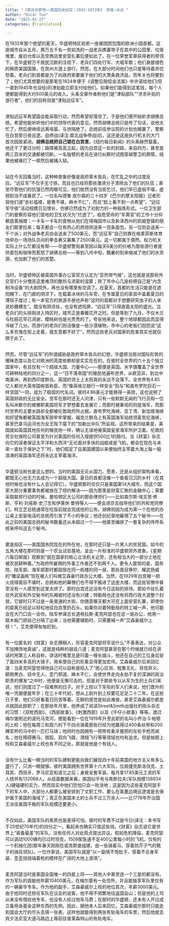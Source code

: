 ```yaml
---
title: "《荣光与梦想——美国历史纪实：1932-1972年》 序章:冰点 "
author: "Oscar Tuo"
date: "2025-01-27"
categories: [translation]

---
```



在1932年那个绝望的夏天，华盛顿特区宛若一座被团团包围的欧洲小国首都。这座城市自从五月，两万五千名一贫如洗的一战老兵携妻带子在其中的公园里、垃圾堆里、废旧仓库以及空商店里安营扎寨后便如此了。在一位荣誉奖章获得者的带领下，在华盛顿万千居民沉默的注视下，老兵们四处行军、大唱军歌；他们身披褪色的棉质美国国旗，在宾州大道上游行。然而，在大部分时间他们也只是等待着并忧愁着。老兵们到首都是为了向政府索要属于他们的大萧条救济品，而年关也将要到了；他们尤其想要的是那笔在1924年便于《调整后赔偿金法案》中许诺给他们(但一直到1945年也没给)的津贴能立即支付给他们。如果他们能得到这笔钱，每个人便都能得到大约500美元的收入。头条文章作者称他们是“津贴部队”“寻求补贴的游行者”，他们的自称则是“津贴远征军”。

<br>津贴远征军希望国会能采取行动，然而希望却落空了。于是他们便开始祈求胡佛总统，希望他能听听他们中的领导代表的意见。然而胡佛总统只是传了句话，说他太忙了，然后便继续远离喧嚣、与世隔绝了。总统前往参议院的计划也搁置了，警察在白宫旁日夜巡逻。自停战(译注:南北战争停战)后，这还是这座执行机关的大门首次因故紧闭。**胡佛总统把自己锁在白宫里**，《纽约每日新闻》的头条赫然载着。他还干了更过分的；路障被高高立起，因为白宫这一处的封路，来自四方，甚至是两三百米的交通都被切断。一名独臂的老兵在进行纠察时试图穿越警卫的屏障，结果他被痛打了一顿然后被捕入狱。

<br>站在今天回看当时，这种种景象好像是政府草木皆兵，在忙乱之中的过度反应。“远征军”不仅手无寸铁，而且也已经将那些激进分子清除出了他们的队伍；甚至尽管他们的饥饿已然肉眼可见，他们依然没有当街乞讨。他们早已虚弱不堪，虚弱到当不成暴民了。一位名叫德鲁·皮尔森的三十四岁《巴尔的摩太阳报》记者形容他们道“衣衫褴褛，疲惫不堪，麻木不仁”，而且“脸上看不到一点希望”。“远征军守夜”活动规模日见增长，仿佛已然成为了对耐力的一种锻炼形式。一位卫生部门的督察形容他们营地的卫生状况为“烂透了”。临危受命的“军需官”的工作十分仰赖慈善捐赠：一卡车一卡车的食物从他们在得梅因市以及新泽西州的凯姆登镇的朋友们那里拉来；每天都会一位有热心的烘焙师送来一百条面包，另一位则会送来一千个派；对外战争老兵协会送来了500美元，而“远征军”自己则靠在格里菲斯体育场举办一场场队员间的拳击赛又募集了2500美元。这一切都属于偶然。权力机关实际上什么忙都没有帮——华盛顿警局甚至因以每天6美分的价格为那些游行者提供面包和咖啡而惹怒了胡佛总统——等到八月中旬，酷暑的到来缩减了他们的水资源，也加剧了他们的苦楚。

<br>当时，华盛顿特区被英国外事办公室官方认定为“亚热带气候”，这也就是说那些外交官们十分憎恶这里难顶的酷热与浓密的湿雾；除了市中心几座标榜自己是“内含制冷设备”的大剧院外，再也没有哪里有空调了。在夏天，首都的生活只能是在遮阳棚下，在门廊的阴凉下，在载着冰块的马车旁，在专属夏日的家具中盖着夏日的薄毯子度过；有一本官方的旅游手册也声称“这时的首都对于想要研究虫子的人来说妙趣横生”。既没有阴凉处，也没有遮阳屏，“远征军”只得直面太阳的盛光。当老兵们的头排刚进入特区时，城市正是春暖花开之时。但是等到了九月，不仅木兰与杜鹃花早已凋谢，樱桃树也是光秃秃的了。夸张地来说，整个地球都因此而显得冷峻了几分。而游行的老兵们则活像是一些沙漠植物，市中心的老板们抱怨说“这么多穷鬼在街上走着，我生意都不好了”，然而这些老兵对国家的危害其实也就仅限于此了。

<br>然而，尽管“远征军”的所谓威胁是政府草木皆兵的幻想，华盛顿当局对国际形势的暧昧态度以及它对欧洲的高度依赖却是实实在在的。在彼时全世界的六十五个独立国家中，有且仅有一个超级大国、力量中心——那便是英国。米字旗覆盖了全世界可耕种陆地的四分之一，这一“日不落帝国”的殖民地遍布世界，从欧亚非，到北中南美洲，再到西印度群岛，英国的领土上太阳真的永远不会落下。全世界有4.85亿人都对大英帝国俯首称臣，而“像英格兰银行一样安全“则与”和直布罗陀巨石一样坚固“一同，成为了稳固的代名词。彼时4.86美元才能换得一英镑，这也说明了英国财政的无比安全。空军在那时还无人问津，只有一些默默无闻的飞行员和一位名叫米歇尔的被撤职美国将军才梦想着去发展它；而那时被重视的则是海军，而那时世界的主要水路却全都被伦敦政府所占据。直布罗陀海峡、亚丁湾、新加坡海峡和好望角都被英国海军部牢牢掌握。福克兰群岛上有英国海军站统领麦哲伦海峡，甚至巴拿马运河也为女王陛下麾下的“加勒比中队”所监视。这所带来的结果是，美国就如英国其他任何的殖民地一样，确认无误地被英国皇家海军所护卫着。伦敦的劳合社保险公司甚至为针对美国的任何入侵提供500比1的赔付。当《财富》杂志向它的读者保证太平洋和大西洋“无论面对多快的战舰或是飞机，都会在现在与未来一直处于保护之下”时，他们假定了自美国建国以来便始终主宰着大海上每一股浪涛的英国海军还将永远主宰着海洋。

<br>华盛顿当局也是这么想的。当时的美国无论从国力、愿景，还是从组织架构来看，都既无心也无力去成为一个超级大国。夏日的首都活像一个昏昏沉沉的乡村（在其他时候也没有什么人会记得它）。华盛顿那时仅仅只是美国第14大城市，而这个国家大部分重要事务都被放在了纽约解决——因为那里是财富汇聚的金融中心；需要采取联邦行动的时候，曼哈顿区大公司的那些律师们——比如查尔斯·埃文思·修斯、亨利·刘易斯·史汀生和伊莱休·鲁特等人——便会进京去指导他们的共和党同僚们。柯立芝总统通常在吃饭前就会完成他的公务。胡佛则因为成为第一个在他的办公桌上安装电话的总统而引发了不小的争议；他还创纪录地雇佣了五个秘书——在此之前的美国总统的秘书数量还从未超过一个——他甚至编排了一套复杂的传呼系统来呼叫这五个秘书。

<br>雾底街区——美国国务院现在的所在地，在那时还只是一片黑人的贫民窟。如今的五角大楼在那时则是一个农业试验基地，呈出一片标准的华盛顿郊外景象。《星期六每日邮报》观察到“就在国家的核心立法机关近旁，还有相当大的一部分土地在被农民耕种着。”为政府所雇佣的外事工作者还不到两千人。更令人震惊的是，国务院、陆军部、海军部那时都屈居在同一栋楼的同一层，那处面目狰狞、耀武扬威的“雕梁画栋”现在被人们叫做艾森豪行政办公大楼。当然，在1929年白宫被一把火烧得面目不堪时，总统和他的幕僚们也不得不搬进了这座大楼，而这些官僚中甚至没有一人感觉到这里太挤了。那时白宫还远没有今日这般的排场，那如今驻扎着驻外武官和外交秘书的东厢彼时还没有兴建；特勤局也还没有将西行政大道整个封锁，它彼时只不过是一条普通的大街，你随意哪天都大可在上面安营扎寨，即使你的距离已经足以轻松地往白宫里扔石头。如果你对着特勤局的特工喊一声，他可能会在大门口会一会你。陆军参谋总长道格拉斯·麦克阿瑟也在这一层办公，他用一扇木板门把自己分隔了出来；当他需要辅助时，只需要喊一声“艾森豪威尔上校！”，艾克便得匆匆赶到。

<br>有一位匿名的《财富》杂志撰稿人，形容麦克阿瑟将军说什么“不善表达，对公众不加掩饰地真诚”，这就是纯粹的胡说八道；麦克阿瑟甚至在那个时候就已经在讲话时用第三人称自称，讲话时嘴里总是叼着一根长烟斗，他还在自己的工位身后安了面四米多高的大镜子，用来使自己的形象显得更加宏伟。艾森豪威尔后来回忆道：当麦克阿瑟觉得他自己可以自称是陷入了“居心叵测、粗鲁无礼、背信弃义、颠倒黑白、目中无人、歪门邪道、麻木不仁，会使世界走向永劫不复的深渊的政治职责的爆发“之中时，他便是无懈可击的。但是对于那些专以从军为生的士兵们来说，他们则度过了一段难熬的日子。对于上校以下军衔的军人们来说，他们晋升的唯一凭据便是年岁；在三十年代初，想从上尉升到上校要花足足二十二年。在这些日子里，他们只好看着日历苦等着。无聊的感觉是如此难挨，甚至艾森豪威尔都差点就因此辞职了；在那些年月里，他养成了阅读Street&Smith出版社的街头杂志的习惯：《双枪西部》、《西部故事》、《刺激西部》以及《牛仔小故事》等等。渡过梅尔堡附近的波托马克河，便能看到一位在1919年升至此职的名叫小乔治·S·帕顿的上校；他在每周三和周六的下午四点骑着那些已经为他赢得过400条丝带和200樽奖杯的马中的一匹打马球；他同时也因拥有一把带有象牙握把的左轮手枪而闻名；他在障碍赛马、猎狐、双向飞碟、滑翔飞行等等领域也均有追求。但是帕顿上校和艾森豪威尔上校也有不同之处，那就是他是个有钱人。

<br>没有什么比看一眼当时的军队建制更能向我们展现四十年前美国的地方主义有多么盛行了，只消一眼就够。彼时美国拥有世界第十六大军队，位居捷克斯洛伐克、土耳其、西班牙、罗马尼亚和波兰之后；身披全套军装、每月拿17.85美元工资的军人统共有132069人。从纸面数据来看，美国似乎有与南斯拉夫(军队规模138934人)硬碰硬的实力，然而现实中他们恐怕只会一败涂地；这是因为这些麦克阿瑟手下的军人中，大部分人都要么被安排到了文职工作、要么在美墨边境巡逻或是去保护属于美国的海域了；真正在美国本土的士兵不过三万余人——比1776年乔治国王派往美国平叛的军队规模还要更小。

<br>不仅如此，美国军队的素质也是差得可怕。彼时的军费不过是今日(译注：本书写于20世纪70年代)的四分之一，看起来也确实只值这些钱。《财富》杂志说它是世界上“装备最差”的军队，没有任何人对此观点提出异议。假如危机降临，麦克阿瑟可以调动1000辆均已过时坦克，1509架急速不足400公里每小时的飞机，仅有的一个机械化团(那年春天刚刚在诺克斯堡组建，由一些骑着马、穿着防芥子气的靴子的骑兵领队)。一位作家说，美国军队就是“以一副填不饱肚子、穿着不合身军装、歪歪扭扭端着枪的模样在广阔的大地上游荡”。

<br>麦克阿瑟当时是美国全国唯一的四星上将——其他人中甚至连一个三星的都没有。作为军队的首脑他年薪10400美元，在梅尔堡有一处住所，并且能独享军队里仅有的一辆豪华专车。作为他的副手，艾森豪威尔上校的地位其次，年薪3000美元。由于他同时还担任军队在议会的说客，他不得不频繁地往返国会山；但是他的上司从来没有借给他专车，也没有人给过他车马费；在那时的华盛顿，还未有人开过成立备用金基金这种东西的先例。因此，据他本人后来回忆，艾森豪威尔那时只能走到国会大厅的尽头去填一张表，这样他就能得到两张有轨电车的车票，然后他就去宾夕法尼亚大道马路边上等前往普莱森特山的有轨电车。



